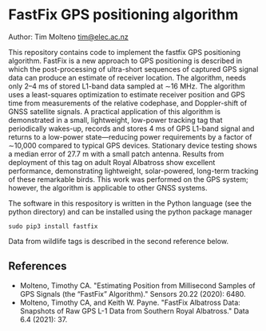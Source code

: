 # FastFix GPS positioning algorithm

Author: Tim Molteno tim@elec.ac.nz

This repository contains code to implement the fastfix GPS positioning algorithm. 
FastFix is a new approach to GPS positioning is described in which the post-processing of ultra-short
sequences of captured GPS signal data can produce an estimate of receiver location. The algorithm,
needs only 2–4 ms of stored L1-band data sampled at ∼16 MHz. The algorithm uses a
least-squares optimization to estimate receiver position and GPS time from measurements of the relative
codephase, and Doppler-shift of GNSS satellite signals. A practical application of this algorithm is
demonstrated in a small, lightweight, low-power tracking tag that periodically wakes-up, records and
stores 4 ms of GPS L1-band signal and returns to a low-power state—reducing power requirements by
a factor of ∼10,000 compared to typical GPS devices. Stationary device testing shows a median error
of 27.7 m with a small patch antenna. Results from deployment of this tag on adult Royal Albatross
show excellent performance, demonstrating lightweight, solar-powered, long-term tracking of these
remarkable birds. This work was performed on the GPS system; however, the algorithm is applicable to
other GNSS systems.

The software in this respository is written in the Python language (see the python directory) and
can be installed using the python package manager

    sudo pip3 install fastfix
    
Data from wildlife tags is described in the second reference below.

## References

* Molteno, Timothy CA. "Estimating Position from Millisecond Samples of GPS Signals (the “FastFix” Algorithm)." Sensors 20.22 (2020): 6480.
* Molteno, Timothy CA, and Keith W. Payne. "FastFix Albatross Data: Snapshots of Raw GPS L-1 Data from Southern Royal Albatross." Data 6.4 (2021): 37.
